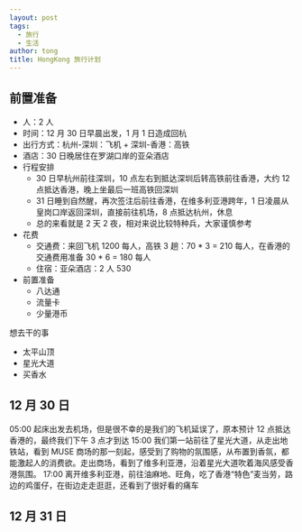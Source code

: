 ```yaml
---
layout: post
tags:
  - 旅行
  - 生活
author: tong
title: HongKong 旅行计划
---
```

## 前置准备
- 人：2 人
- 时间：12 月 30 日早晨出发，1 月 1 日造成回杭
- 出行方式：杭州-深圳：飞机 + 深圳-香港：高铁
- 酒店：30 日晚居住在罗湖口岸的亚朵酒店
- 行程安排
	- 30 日早杭州前往深圳，10 点左右到抵达深圳后转高铁前往香港，大约 12 点抵达香港，晚上坐最后一班高铁回深圳
	- 31 日睡到自然醒，再次签注后前往香港，在维多利亚港跨年，1 日凌晨从皇岗口岸返回深圳，直接前往机场，8 点抵达杭州，休息
	- 总的来看就是 2 天 2 夜，相对来说比较特种兵，大家谨慎参考
- 花费
	- 交通费：来回飞机 1200 每人，高铁 3 趟：70 * 3 = 210 每人，在香港的交通费用准备 30 * 6 = 180 每人
	- 住宿：亚朵酒店：2 人 530
- 前置准备
	- 八达通
	- 流量卡
	- 少量港币

想去干的事
- 太平山顶
- 星光大道
- 买香水
## 12 月 30 日
05:00 起床出发去机场，但是很不幸的是我们的飞机延误了，原本预计 12 点抵达香港的，最终我们下午 3 点才到达
15:00 我们第一站前往了星光大道，从走出地铁站，看到 MUSE 商场的那一刻起，感受到了购物的氛围感，从布置到香氛，都能激起人的消费欲。走出商场，看到了维多利亚港，沿着星光大道吹着海风感受香港氛围。
17:00 离开维多利亚港，前往油麻地、旺角，吃了香港“特色”麦当劳，路边的鸡蛋仔，在街边走走逛逛，还看到了很好看的痛车
## 12 月 31 日

